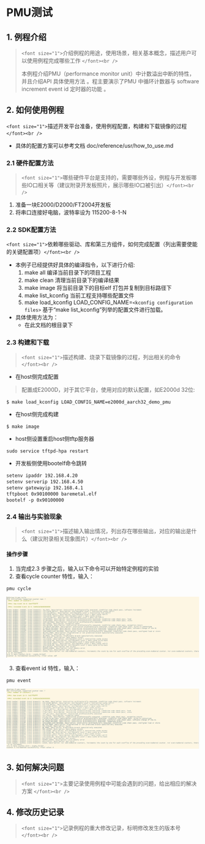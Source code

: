 # PMU测试

## 1. 例程介绍

> `<font size="1">`介绍例程的用途，使用场景，相关基本概念，描述用户可以使用例程完成哪些工作 `</font><br />`
>
> 本例程介绍PMU（performance monitor unit）中计数溢出中断的特性，并且介绍API 具体使用方法 。程主要演示了PMU 中循环计数器与 software increment event id 定时器的功能 。

## 2. 如何使用例程

`<font size="1">`描述开发平台准备，使用例程配置，构建和下载镜像的过程 `</font><br />`

- 具体的配置方案可以参考文档 doc/reference/usr/how_to_use.md

### 2.1 硬件配置方法

> `<font size="1">`哪些硬件平台是支持的，需要哪些外设，例程与开发板哪些IO口相关等（建议附录开发板照片，展示哪些IO口被引出）`</font><br />`

1. 准备一块E2000/D2000/FT2004开发板
2. 将串口连接好电脑，波特率设为 115200-8-1-N

### 2.2 SDK配置方法

`<font size="1">`依赖哪些驱动、库和第三方组件，如何完成配置（列出需要使能的关键配置项）`</font><br />`

- 本例子已经提供好具体的编译指令，以下进行介绍:
  1. make all                 编译当前目录下的项目工程
  2. make clean             清理当前目录下的编译结果
  3. make image            将当前目录下的目标elf 打包并复制到目标路径下
  4. make list_kconfig	当前工程支持哪些配置文件
  5. make load_kconfig LOAD_CONFIG_NAME=`<kconfig configuration files>` 基于“make list_kconfig”列举的配置文件进行加载。
- 具体使用方法为：
  - 在此文档的根目录下

### 2.3 构建和下载

> `<font size="1">`描述构建、烧录下载镜像的过程，列出相关的命令 `</font><br />`

- 在host侧完成配置

> 配置成E2000D，对于其它平台，使用对应的默认配置，如E2000d 32位:

```
$ make load_kconfig LOAD_CONFIG_NAME=e2000d_aarch32_demo_pmu
```

- 在host侧完成构建

```
$ make image
```

- host侧设置重启host侧tftp服务器

```
sudo service tftpd-hpa restart
```

- 开发板侧使用bootelf命令跳转

```
setenv ipaddr 192.168.4.20  
setenv serverip 192.168.4.50 
setenv gatewayip 192.168.4.1 
tftpboot 0x90100000 baremetal.elf
bootelf -p 0x90100000
```

### 2.4 输出与实验现象

> `<font size="1">`描述输入输出情况，列出存在哪些输出，对应的输出是什么（建议附录相关现象图片）`</font><br />`

#### 操作步骤

1. 当完成2.3 步骤之后，输入以下命令可以开始特定例程的实验
2. 查看cycle counter 特性，输入：

```
pmu cycle
```

![1699859674312](fig/README/1699859674312.png)

3. 查看event id 特性，输入：

```
pmu event
```

![1699859719684](fig/README/1699859719684.png)

## 3. 如何解决问题

> `<font size="1">`主要记录使用例程中可能会遇到的问题，给出相应的解决方案 `</font><br />`

## 4. 修改历史记录

> `<font size="1">`记录例程的重大修改记录，标明修改发生的版本号 `</font><br />`
